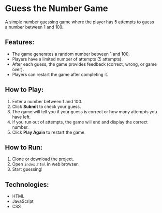 # Guess the Number Game

A simple number guessing game where the player has 5 attempts to guess a number between 1 and 100.

## Features:
- The game generates a random number between 1 and 100.
- Players have a limited number of attempts (5 attempts).
- After each guess, the game provides feedback (correct, wrong, or game over).
- Players can restart the game after completing it.

## How to Play:
1. Enter a number between 1 and 100.
2. Click **Submit** to check your guess.
3. The game will tell you if your guess is correct or how many attempts you have left.
4. If you run out of attempts, the game will end and display the correct number.
5. Click **Play Again** to restart the game.

## How to Run:
1. Clone or download the project.
2. Open `index.html` in web browser.
3. Start guessing!

## Technologies:
- HTML
- JavaScript
- CSS
